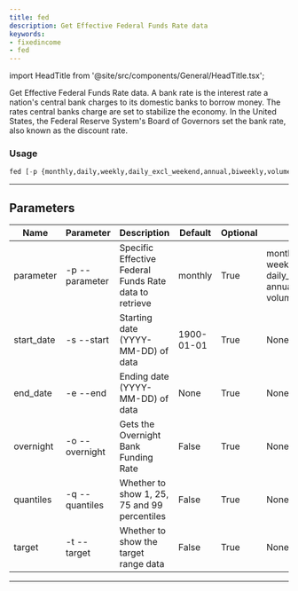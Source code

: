 ```yaml
---
title: fed
description: Get Effective Federal Funds Rate data
keywords:
- fixedincome
- fed
---
```


import HeadTitle from '@site/src/components/General/HeadTitle.tsx';

<HeadTitle title="fixedincome /fed - Reference | OpenBB Terminal Docs" />

Get Effective Federal Funds Rate data. A bank rate is the interest rate a nation's central bank charges to its domestic banks to borrow money. The rates central banks charge are set to stabilize the economy. In the United States, the Federal Reserve System's Board of Governors set the bank rate, also known as the discount rate.

### Usage

```python wordwrap
fed [-p {monthly,daily,weekly,daily_excl_weekend,annual,biweekly,volume}] [-s START_DATE] [-e END_DATE] [-o] [-q] [-t]
```

---

## Parameters

| Name | Parameter | Description | Default | Optional | Choices |
| ---- | --------- | ----------- | ------- | -------- | ------- |
| parameter | -p  --parameter | Specific Effective Federal Funds Rate data to retrieve | monthly | True | monthly, daily, weekly, daily_excl_weekend, annual, biweekly, volume |
| start_date | -s  --start | Starting date (YYYY-MM-DD) of data | 1900-01-01 | True | None |
| end_date | -e  --end | Ending date (YYYY-MM-DD) of data | None | True | None |
| overnight | -o  --overnight | Gets the Overnight Bank Funding Rate | False | True | None |
| quantiles | -q  --quantiles | Whether to show 1, 25, 75 and 99 percentiles | False | True | None |
| target | -t  --target | Whether to show the target range data | False | True | None |

---
